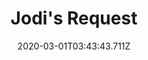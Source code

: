 ---
templateKey: blog-post
featuredpost: false
date: 2020-03-01T03:43:43.711Z
featuredimage: /img/quest_bg5.png
imgBg: quest_bg5
title: Jodi's Request
description: Jodi needs a fresh cauliflower for a recipe she's making. She's asking you to bring her one.
reward: 350 & 1 Friendship heart
tags:
  - Mail Spring 19 Bring Jodi a Cauliflower
---